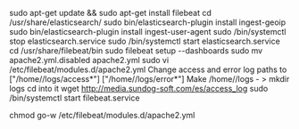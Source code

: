 sudo apt-get update && sudo apt-get install filebeat
cd /usr/share/elasticsearch/
sudo bin/elasticsearch-plugin install ingest-geoip
sudo bin/elasticsearch-plugin install ingest-user-agent
sudo /bin/systemctl stop elasticsearch.service
sudo /bin/systemctl start elasticsearch.service
cd /usr/share/filebeat/bin
sudo filebeat setup --dashboards
sudo mv apache2.yml.disabled apache2.yml
sudo vi /etc/filebeat/modules.d/apache2.yml
Change access and error log paths to
["/home/<username>/logs/access*"]
["/home/<username>/logs/error*"]
Make /home/<username>/logs - > mkdir logs
cd into it
wget http://media.sundog-soft.com/es/access_log
sudo /bin/systemctl start filebeat.service

chmod go-w /etc/filebeat/modules.d/apache2.yml